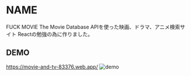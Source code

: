 # NAME
FUCK MOVIE
The Movie Database APIを使った映画、ドラマ、アニメ検索サイト
Reactの勉強の為に作りました。

## DEMO
https://movie-and-tv-83376.web.app/
![demo](https://user-images.githubusercontent.com/64397322/113480049-4dd5dd00-94cd-11eb-9641-8d517446ba56.jpg)

